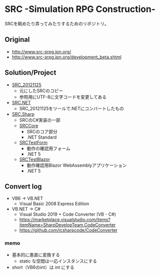 # SRC -Simulation RPG Construction-

SRCを眺めたり弄ってみたりするためのリポジトリ。

## Original

- http://www.src-srpg.jpn.org/
- http://www.src-srpg.jpn.org/development_beta.shtml

## Solution/Project

- [SRC_20121125](./SRC_20121125)
    - 元にしたSRCのコピー
    - 参照用にUTF-8に文字コードを変更してある
- [SRC.NET](./SRC.NET)
    - SRC_20121125をツールで.NETにコンバートしたもの
- [SRC.Sharp](./SRC.Sharp)
    - SRCのC#実装の一部
    - [SRCCore](./SRC.Sharp/SRCCore)
        - SRCのコア部分
        - .NET Standard
    - [SRCTestForm](./SRC.Sharp/SRCTestForm)
        - 動作の確認用フォーム
        - .NET 5
    - [SRCTestBlazor](./SRC.Sharp/SRCTestBlazor)
        - 動作確認用Blazor WebAssemblyアプリケーション
        - .NET 5

## Convert log

- VB6 -> VB.NET
    - Visual Basic 2008 Express Edition
- VB.NET -> C#
    - Visual Studio 2019 + Code Converter (VB - C#)
    - https://marketplace.visualstudio.com/items?itemName=SharpDevelopTeam.CodeConverter
    - https://github.com/icsharpcode/CodeConverter

### memo

- 基本的に愚直に変換する
    - static な空間は一応インスタンスにする
- short（VB6のint）は int にする
